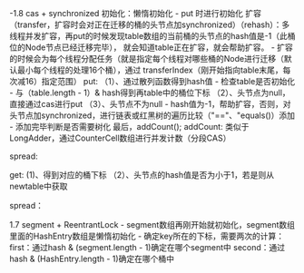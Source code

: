 -1.8 cas + synchronized
初始化：懒惰初始化
	- put 时进行初始化
扩容（transfer，扩容时会对正在迁移的桶的头节点加synchronized）（rehash）：多线程并发扩容，再put的时候发现table数组的当前桶的头节点的hash值是-1（此桶位的Node节点已经迁移完毕），
          就会知道table正在扩容，就会帮助扩容。
	- 扩容的时候会为每个线程分配任务（就是指定每个线程对哪些桶的Node进行迁移（默认最小每个线程的处理16个桶），通过
  	  transferIndex（刚开始指向table末尾，每次减16）指定范围）
put: （1）、通过散列函数得到hash值
	- 检查table是否初始化
	- 与（table.length - 1）& hash得到再table中的桶位下标
       （2）、头节点为null，直接通过cas进行put
       （3）、头节点不为null
	- hash值为-1，帮助扩容，否则，对头节点加synchronized，进行链表或红黑树的遍历比较（"=="、"equals()）添加
	- 添加完毕判断是否需要树化
	最后，addCount();
addCount: 类似于LongAdder，通过CounterCell数组进行并发计数（分段CAS）

spread: 

get: (1)、得到对应的桶下标
     （2）、头节点的hash值是否为小于1，若是则从newtable中获取

spread：

1.7 segment + ReentrantLock
	- segment数组再刚开始就初始化，segment数组里面的HashEntry数组是懒惰初始化
	- 确定key所在的下标，需要两次的计算：
		first：通过hash & (segment.length - 1)确定在哪个segment中
		second：通过hash & (HashEntry.length - 1)确定在哪个桶中



	
